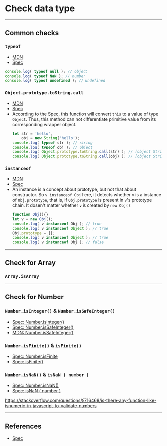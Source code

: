 # Check data type



***
## Common checks
### `typeof`
* [MDN](https://developer.mozilla.org/en-US/docs/Web/JavaScript/Reference/Operators/typeof)
* [Spec](https://tc39.github.io/ecma262/#sec-typeof-operator)
```js
console.log( typeof null ); // object
console.log( typeof NaN ); // number
console.log( typeof undefined ); // undefined
```

### `Object.prototype.toString.call`
* [MDN](https://developer.mozilla.org/en-US/docs/Web/JavaScript/Reference/Global_Objects/Object/toString)
* [Spec](https://tc39.github.io/ecma262/#sec-object.prototype.tostring)
* According to the Spec, this function will convert `this` to a value of type
`Object`. Thus, this method can not differentiate primitive value from its
corresponding wrapper object.
    ```js
    let str = 'hello',
        obj = new String('hello');
    console.log( typeof str ); // string
    console.log( typeof obj ); // object
    console.log( Object.prototype.toString.call(str) ); // [object String]
    console.log( Object.prototype.toString.call(obj) ); // [object String]
    ```

### `instanceof`
* [MDN](https://developer.mozilla.org/en-US/docs/Web/JavaScript/Reference/Operators/instanceof)
* [Spec](https://tc39.github.io/ecma262/#sec-instanceofoperator)
* An instance is a concept about prototype, but not that about constructor. So
 `v instanceof Obj` here, it detects whether `v` is a instance of
 `Obj.prototype`, that is, if `Obj.prototype` is present in `v`'s prototype
 chain. It dosen't matter whether `v` is created by `new Obj()`
    ```js
    function Obj(){}
    let v = new Obj();
    console.log( v instanceof Obj ); // true
    console.log( v instanceof Object ); // true
    Obj.prototype = {};
    console.log( v instanceof Object ); // true
    console.log( v instanceof Obj ); // false
    ```



***
## Check for Array
### `Array.isArray`



***
## Check for Number
### `Number.isInteger()` & `Number.isSafeInteger()`
* [Spec: Number.isInteger()](https://tc39.github.io/ecma262/#sec-number.isinteger)
* [Spec: Number.isSafeInteger()](https://tc39.github.io/ecma262/#sec-number.issafeinteger)
* [MDN: Number.isSafeInteger()](https://developer.mozilla.org/en-US/docs/Web/JavaScript/Reference/Global_Objects/Number/isSafeInteger)

### `Number.isFinite()` & `isFinite()`    
* [Spec: Number.isFinite](https://tc39.github.io/ecma262/#sec-number.isfinite)  
* [Spec: isFinite()](https://tc39.github.io/ecma262/#sec-isfinite-number)

### `Number.isNaN()` & `isNaN ( number )`
* [Spec: Number.isNaN()](https://tc39.github.io/ecma262/#sec-number.isnan)
* [Spec: isNaN ( number )](https://tc39.github.io/ecma262/#sec-isnan-number)

https://stackoverflow.com/questions/9716468/is-there-any-function-like-isnumeric-in-javascript-to-validate-numbers

***
## References
* [Spec](https://www.ecma-international.org/ecma-262/5.1/)
